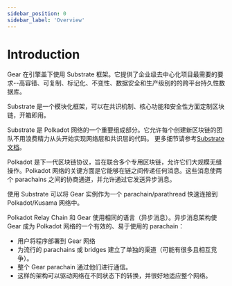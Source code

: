 ```yaml
---
sidebar_position: 0
sidebar_label: 'Оverview'
---
```


# Introduction

Gear 在引擎盖下使用 Substrate 框架。它提供了企业级去中心化项目最需要的要求--高容错、可复制、标记化、不变性、数据安全和生产级别的的跨平台持久性数据库。

Substrate 是一个模块化框架，可以在共识机制、核心功能和安全性方面定制区块链，开箱即用。

Substrate 是 Polkadot 网络的一个重要组成部分。它允许每个创建新区块链的团队不用浪费精力从头开始实现网络层和共识层的代码。
更多细节请参考[Substrate 文档](https://substrate.dev/docs/en/)。

Polkadot 是下一代区块链协议，旨在联合多个专用区块链，允许它们大规模无缝操作。Polkadot 网络的关键方面是它能够在链之间传递任何消息。这些消息使两个 parachains 之间的协商通道，并允许通过它发送异步消息。

使用 Substrate 可以将 Gear 实例作为一个 parachain/parathread 快速连接到 Polkadot/Kusama 网络中。

Polkadot Relay Chain 和 Gear 使用相同的语言（异步消息）。异步消息架构使 Gear 成为 Polkadot 网络的一个有效的、易于使用的 parachain：

- 用户将程序部署到 Gear 网络
- 为流行的 parachains 或 bridges 建立了单独的渠道（可能有很多且相互竞争）。
- 整个 Gear parachain 通过他们进行通信。
- 这样的架构可以驱动网络在不同状态下的转换，并很好地适应整个网络。
